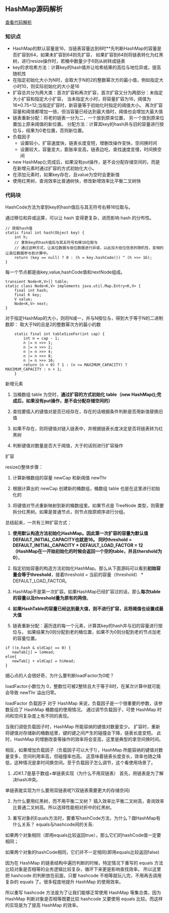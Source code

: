 ## HashMap源码解析

[查看代码解析](https://mp.weixin.qq.com/s/vRvMvNktoDSQKMMlnj5T0g)

### 知识点

- HashMap的默认容量是16，当链表容量达到8时**先判断HashMap的容量是否扩容到64，如果未扩容到64则先扩容，
如果扩容到64则将链表转化为红黑树，进行resize操作时，若桶中数量少于6则从树转成链表
- key的求哈希方法：计算key的hash值并让哈希结果的高位与地位异或，提高随机性
- 在指定初始化大小为N时，会取大于N的2的整数幂次方的最小值，例如指定大小时10，则实际初始化的大小是16
- 扩容总共分为两大类：首次扩容和再次扩容，首次扩容又分为两部分：未指定大小扩容和指定大小扩容，
当未指定大小时，将容量扩容为16，阈值为16*0.75=12;当指定扩容时，新容量等于初始化时指定的阈值大小。
再次扩容容量和阈值都增加一倍，但当容量已经达到最大值时，阈值也会增加大最大值
- 链表重新分配：将老的链表一分为二，一个放到原来位置，
另一个放到原来位置加上原来阈值的新位置。
分配方法：计算其key的hash并与旧的容量进行按位与，结果为0老位置，否则新位置。
- 负载因子
    - 设置较小，扩容速度快，链表长度变短，增删改操作变快，空间换时间
    - 设置较大，容量变大，膨胀率变高，链表边吃，查找速度变慢，时间换空间
- new HashMap();完成后，如果没有put操作，是不会分配存储空间的，而是在新增元素时通过扩容的方式初始化大小。
- 在添加元素时，如果key存在，且value为空时会更新值
- 使用红黑树，查询效率比普通树快，修改新增效率比平衡二叉树快

### 代码块

HashCode方法为拿到key的hash值后与其无符号右移16位取与。

通过移位和异或运算，可以让 hash 变得更复杂，进而影响 hash 的分布性。

```
// 获取hash值
static final int hash(Object key) {
    int h;
    // 拿到key的hash值后与其五符号右移16位取与
    // 通过这种方式，让高位数据与低位数据进行异或，以此加大低位信息的随机性，变相的让高位数据参与到计算中。
    return (key == null) ? 0 : (h = key.hashCode()) ^ (h >>> 16);
}
```

每一个节点都是由key,value,hashCode值和nextNode组成。

```
transient Node<K,V>[] table;
static class Node<K,V> implements java.util.Map.Entry<K,V> {
    final int hash;
    final K key;
    V value;
    Node<K,V> next;
}
```

对于指定HashMap的大小，则将N减一，并与N按位与，得到大于等于N的二进制数即：
取大于N的且是2的整数幂次方的最小的数
```
    static final int tableSizeFor(int cap) {
        int n = cap - 1;
        n |= n >>> 1;
        n |= n >>> 2;
        n |= n >>> 4;
        n |= n >>> 8;
        n |= n >>> 16;
        return (n < 0) ? 1 : (n >= MAXIMUM_CAPACITY) ? MAXIMUM_CAPACITY : n + 1;
    }
```

新增元素

1. 当桶数组 table 为空时，**通过扩容的方式初始化 table（new HashMap();完成后，如果没有put操作，是不会分配存储空间的）**

2. 查找要插入的键值对是否已经存在，存在的话根据条件判断是否用新值替换旧值

3. 如果不存在，则将键值对链入链表中，并根据链表长度决定是否将链表转为红黑树

4. 判断键值对数量是否大于阈值，大于的话则进行扩容操作


扩容

resize()整体步骤：

1. 计算新桶数组的容量 newCap 和新阈值 newThr

2. 根据计算出的 newCap 创建新的桶数组，桶数组 table 也是在这里进行初始化的

3. 将键值对节点重新映射到新的桶数组里。如果节点是 TreeNode 类型，则需要拆分红黑树。如果是普通节点，则节点按原顺序进行分组。

总结起来，一共有三种扩容方式：

1. **使用默认构造方法初始化HashMap。因此第一次扩容的容量为默认值DEFAULT_INITIAL_CAPACITY也就是16。
同时threshold = DEFAULT_INITIAL_CAPACITY * DEFAULT_LOAD_FACTOR = 12（HashMap在一开始初始化的时候会返回一个空的table，并且thershold为0）**。

2. 指定初始容量的构造方法初始化HashMap。那么从下面源码可以看到**初始容量会等于threshold**，接着threshold = 当前的容量（threshold） * DEFAULT_LOAD_FACTOR。

3. HashMap不是第一次扩容。如果HashMap已经扩容过的话，那么**每次table的容量以及threshold量为原有的两倍**。

4. **如果HashTable的容量已经达到最大值，则不进行扩容，且将阈值也设置成最大值**

5. 链表重新分配：遍历连的每一个元素，计算其key的hash并与旧的容量进行按位与，
如果结果为0则分配到老的桶位置，如果不为0则分配到老的节点加老的容量位置。

```
if ((e.hash & oldCap) == 0) {
   newTab[j] = loHead;
else{
   newTab[j + oldCap] = hiHead;
}
```


细心点的人会很好奇，为什么要判断loadFactor为0呢？

loadFactor小数位为 0，整数位可被2整除且大于等于8时，在某次计算中就可能会导致 newThr 溢出归零。

loadFactor 负载因子
对于 HashMap 来说，负载因子是一个很重要的参数，该参数反应了 HashMap 桶数组的使用情况。
通过调节负载因子，可使 HashMap 时间和空间复杂度上有不同的表现。

当我们调低负载因子时，HashMap 所能容纳的键值对数量变少。
扩容时，重新将键值对存储新的桶数组里，键的键之间产生的碰撞会下降，链表长度变短。
此时，HashMap 的增删改查等操作的效率将会变高，这里是典型的拿空间换时间。

相反，如果增加负载因子（负载因子可以大于1），HashMap 所能容纳的键值对数量变多，空间利用率高，但碰撞率也高。
这意味着链表长度变长，效率也随之降低，这种情况是拿时间换空间。至于负载因子怎么调节，这个看使用场景了。

1. JDK1.7是基于数组+单链表实现（为什么不用双链表）
首先，用链表是为了解决hash冲突。

单链表能实现为什么要用双链表呢?(双链表需要更大的存储空间)

2. 为什么要用红黑树，而不用平衡二叉树？
插入效率比平衡二叉树高，查询效率比普通二叉树高。所以选择性能相对折中的红黑树。

3. 重写对象的Equals方法时，要重写hashCode方法，为什么？跟HashMap有什么关系？
equals与hashcode间的关系:

如果两个对象相同（即用equals比较返回true），那么它们的hashCode值一定要相同；

如果两个对象的hashCode相同，它们并不一定相同(即用equals比较返回false)

因为在 HashMap 的链表结构中遍历判断的时候，特定情况下重写的 equals 方法比较对象是否相等的业务逻辑比较复杂，循环下来更是影响查找效率。
所以这里把 hashcode 的判断放在前面，只要 hashcode 不相等就玩儿完，不用再去调用复杂的 equals 了。很多程度地提升 HashMap 的使用效率。

所以重写 hashcode 方法是为了让我们能够正常使用 HashMap 等集合类，因为 HashMap 判断对象是否相等既要比较 hashcode 又要使用 equals 比较。而这样的实现是为了提高 HashMap 的效率。